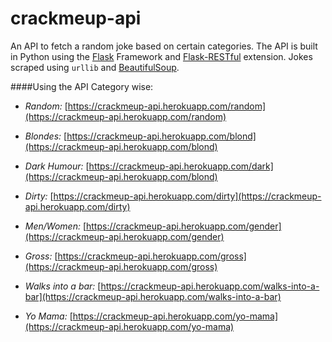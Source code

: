 # crackmeup-api
An API to fetch a random joke based on certain categories. The API is built in Python using the [Flask](http://flask.pocoo.org/) Framework and [Flask-RESTful](http://flask-restful-cn.readthedocs.io/en/0.3.5/index.html) extension. Jokes scraped using `urllib` and [BeautifulSoup](https://www.crummy.com/software/BeautifulSoup/). 


####Using the API Category wise: 

  * *Random:* [https://crackmeup-api.herokuapp.com/random](https://crackmeup-api.herokuapp.com/random)

  * *Blondes:* [https://crackmeup-api.herokuapp.com/blond](https://crackmeup-api.herokuapp.com/blond)

  * *Dark Humour:* [https://crackmeup-api.herokuapp.com/dark](https://crackmeup-api.herokuapp.com/blond)

  * *Dirty:* [https://crackmeup-api.herokuapp.com/dirty](https://crackmeup-api.herokuapp.com/dirty)

  * *Men/Women:* [https://crackmeup-api.herokuapp.com/gender](https://crackmeup-api.herokuapp.com/gender)

  * *Gross:* [https://crackmeup-api.herokuapp.com/gross](https://crackmeup-api.herokuapp.com/gross)

  * *Walks into a bar:* [https://crackmeup-api.herokuapp.com/walks-into-a-bar](https://crackmeup-api.herokuapp.com/walks-into-a-bar)
  
  * *Yo Mama:* [https://crackmeup-api.herokuapp.com/yo-mama](https://crackmeup-api.herokuapp.com/yo-mama)
